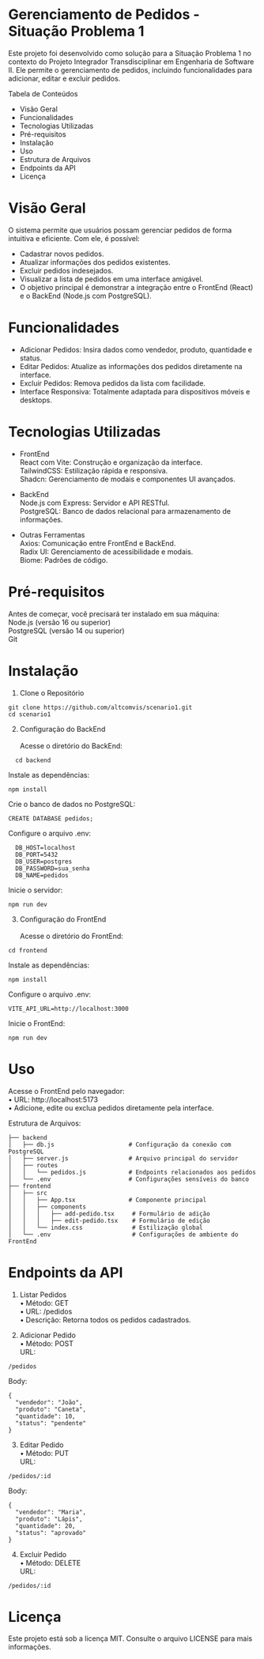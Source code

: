 # Gerenciamento de Pedidos - Situação Problema 1

Este projeto foi desenvolvido como solução para a Situação Problema 1 
no contexto do Projeto Integrador Transdisciplinar em Engenharia de Software II. 
Ele permite o gerenciamento de pedidos, incluindo funcionalidades para adicionar, 
editar e excluir pedidos.


Tabela de Conteúdos
- Visão Geral
- Funcionalidades
- Tecnologias Utilizadas
- Pré-requisitos
- Instalação
- Uso
- Estrutura de Arquivos
- Endpoints da API
- Licença


# Visão Geral
O sistema permite que usuários possam gerenciar pedidos de forma intuitiva e eficiente. Com ele, é possível:

- Cadastrar novos pedidos.
- Atualizar informações dos pedidos existentes.
- Excluir pedidos indesejados.
- Visualizar a lista de pedidos em uma interface amigável.
- O objetivo principal é demonstrar a integração entre o FrontEnd (React) e o BackEnd (Node.js com PostgreSQL).

# Funcionalidades
- Adicionar Pedidos: Insira dados como vendedor, produto, quantidade e status.
- Editar Pedidos: Atualize as informações dos pedidos diretamente na interface.
- Excluir Pedidos: Remova pedidos da lista com facilidade.
- Interface Responsiva: Totalmente adaptada para dispositivos móveis e desktops.

# Tecnologias Utilizadas
- FrontEnd<br>
React com Vite: Construção e organização da interface.<br>
TailwindCSS: Estilização rápida e responsiva.<br>
Shadcn: Gerenciamento de modais e componentes UI avançados.<br>

- BackEnd<br>
Node.js com Express: Servidor e API RESTful.<br>
PostgreSQL: Banco de dados relacional para armazenamento de informações.<br>

- Outras Ferramentas<br>
Axios: Comunicação entre FrontEnd e BackEnd.<br>
Radix UI: Gerenciamento de acessibilidade e modais.<br>
Biome: Padrões de código.<br>

# Pré-requisitos
Antes de começar, você precisará ter instalado em sua máquina:<br>
Node.js (versão 16 ou superior)<br>
PostgreSQL (versão 14 ou superior)<br>
Git<br>

# Instalação
1. Clone o Repositório
```
git clone https://github.com/altcomvis/scenario1.git
cd scenario1
```
2. Configuração do BackEnd<br><br>
Acesse o diretório do BackEnd:
```
  cd backend
```
Instale as dependências:
```
npm install
```
Crie o banco de dados no PostgreSQL:
```
CREATE DATABASE pedidos;
```

Configure o arquivo .env:
```
  DB_HOST=localhost
  DB_PORT=5432
  DB_USER=postgres
  DB_PASSWORD=sua_senha
  DB_NAME=pedidos
```
Inicie o servidor:
```
npm run dev
```

3. Configuração do FrontEnd<br><br>
Acesse o diretório do FrontEnd:
```
cd frontend
```

Instale as dependências:
```
npm install
```

Configure o arquivo .env:
```
VITE_API_URL=http://localhost:3000
```

Inicie o FrontEnd:
```
npm run dev
```

# Uso
Acesse o FrontEnd pelo navegador:<br>
• URL: http://localhost:5173<br>
• Adicione, edite ou exclua pedidos diretamente pela interface.<br>

Estrutura de Arquivos:
```
├── backend
│   ├── db.js                     # Configuração da conexão com PostgreSQL
│   ├── server.js                 # Arquivo principal do servidor
│   ├── routes
│   │   └── pedidos.js            # Endpoints relacionados aos pedidos
│   └── .env                      # Configurações sensíveis do banco
├── frontend
│   ├── src
│   │   ├── App.tsx               # Componente principal
│   │   ├── components
│   │   │   ├── add-pedido.tsx     # Formulário de adição
│   │   │   ├── edit-pedido.tsx    # Formulário de edição
│   │   └── index.css              # Estilização global
│   └── .env                       # Configurações de ambiente do FrontEnd
```
# Endpoints da API
1. Listar Pedidos<br>
• Método: GET<br>
• URL: /pedidos<br>
• Descrição: Retorna todos os pedidos cadastrados.<br>

2. Adicionar Pedido<br>
• Método: POST<br>
URL: 
```
/pedidos
```
Body:
```
{
  "vendedor": "João",
  "produto": "Caneta",
  "quantidade": 10,
  "status": "pendente"
}
```

3. Editar Pedido<br>
• Método: PUT<br>
URL: 
```
/pedidos/:id
```
Body:
```
{
  "vendedor": "Maria",
  "produto": "Lápis",
  "quantidade": 20,
  "status": "aprovado"
}
```

4. Excluir Pedido<br>
• Método: DELETE<br>
URL: 
```
/pedidos/:id
```
# Licença
Este projeto está sob a licença MIT. Consulte o arquivo LICENSE para mais informações.

